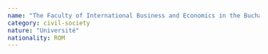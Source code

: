 ```yaml
---
name: "The Faculty of International Business and Economics in the Bucharest University of Economic Studies"
category: civil-society
nature: "Université"
nationality: ROM
---
```

    